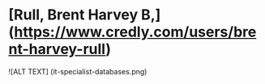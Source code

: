 # [Rull, Brent Harvey B,] (https://www.credly.com/users/brent-harvey-rull)
![ALT TEXT] (it-specialist-databases.png)
